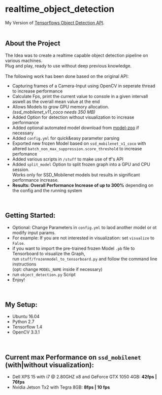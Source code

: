 # realtime_object_detection
My Version of [Tensorflows Object Detection API](https://github.com/tensorflow/models/tree/master/research/object_detection).<br />
<br />

## About the Project
The Idea was to create a realtime capable object detection pipeline on various machines. <br />
Plug and play, ready to use without deep previous knowledge.<br /> <br />
The following work has been done based on the original API:
- Capturing frames of a Camera-Input using OpenCV in seperate thread to increase performance
- Calculate Fps, print the current value to console in a given intervall aswell as the overall mean value at the end
- Allows Models to grow GPU memory allocation. *(ssd_mobilenet_v11_coco needs 350 MB)*
- Added Option for detection without visualization to increase performance
- Added optional automated model download from [model-zoo](https://github.com/tensorflow/models/blob/master/research/object_detection/g3doc/detection_model_zoo.md) if necessary
- Added `config.yml` for quick&easy parameter parsing
- Exported new frozen Model based on `ssd_mobilenet_v1_coco` with altered `batch_non_max_suppression.score_threshold` to increase perfomance
- Added various scripts in `/stuff` to make use of tf's API
- Added `split_model` Option to split frozen graph into a GPU and CPU session. <br />
Works only for SSD_Mobilenet models but results in significant performance increase. 
- **Results: Overall Performance Increase of up to 300%** depending on the config and the running system
<br />

## Getting Started:  
- Optional: Change Parameters in `config.yml` to laod another model or ot modify input params.
- For example: If you are not interested in visualization: set `visualize` to `False`. <br />
- if you want to import the pre-trained frozen Model `.pb` file to Tensorboard to visualize the Graph, <br />
run `stuff/frozenmodel_to_tensorboard.py` and follow the command line instructions <br />
(opt: change `MODEL_NAME`  inside if necessary)
- run `object_detection.py` Script  <br />
- Enjoy!
<br />

## My Setup:
- Ubuntu 16.04
- Python 2.7
- Tensorflow 1.4
- OpenCV 3.3.1
 <br />

## Current max Performance on `ssd_mobilenet` (with|without visualization):
- Dell XPS 15 with i7 @ 2.80GHZ x8 and GeForce GTX 1050 4GB:  **42fps | 76fps**
- Nvidia Jetson Tx2 with Tegra 8GB:                           **8fps | 10 fps**
 <br />
